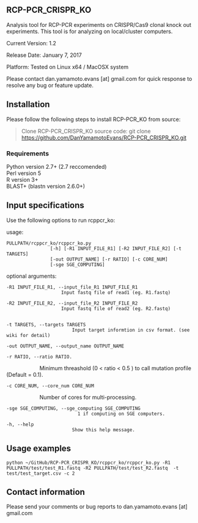 ## RCP-PCR_CRISPR_KO
Analysis tool for RCP-PCR experiments on CRISPR/Cas9 clonal knock out experiments.
This tool is for analyzing on local/cluster computers. 

Current Version: 1.2

Release Date: January 7, 2017

Platform: Tested on Linux x64 / MacOSX system

Please contact dan.yamamoto.evans [at] gmail.com for quick response to resolve any bug or feature update.

## Installation

Please follow the following steps to install RCP-PCR_KO from source:

>Clone RCP-PCR_CRISPR_KO source code: git clone https://github.com/DanYamamotoEvans/RCP-PCR_CRISPR_KO.git


### Requirements
Python version 2.7+ (2.7 reccomended)   
Perl version 5  
R version 3+   
BLAST+ (blastn version 2.6.0+)  

## Input specifications

Use the following options to run rcppcr_ko:

usage:  


    PULLPATH/rcppcr_ko/rcppcr_ko.py  
                    [-h] [-R1 INPUT_FILE_R1] [-R2 INPUT_FILE_R2] [-t TARGETS]  
                    [-out OUTPUT_NAME] [-r RATIO] [-c CORE_NUM]  
                    [-sge SGE_COMPUTING]    


optional arguments:  

    
    -R1 INPUT_FILE_R1, --input_file_R1 INPUT_FILE_R1  
                        Input fastq file of read1 (eg. R1.fastq)  
                        
    -R2 INPUT_FILE_R2, --input_file_R2 INPUT_FILE_R2  
                        Input fastq file of read2 (eg. R2.fastq)  
    
  
    -t TARGETS, --targets TARGETS  
                            Input target informtion in csv format. (see wiki for detail)  
    
    -out OUTPUT_NAME, --output_name OUTPUT_NAME  
        
    -r RATIO, --ratio RATIO. 
                            Minimum threashold (0 < ratio < 0.5 ) to call mutation profile (Default = 0.1).   
      
    -c CORE_NUM, --core_num CORE_NUM  
                            Number of cores for multi-processing.  
    
    -sge SGE_COMPUTING, --sge_computing SGE_COMPUTING  
                              1 if computing on SGE computers.  
  
    -h, --help              
                            Show this help message.  
   
## Usage examples
    python ~/GitHub/RCP-PCR_CRISPR_KO/rcppcr_ko/rcppcr_ko.py -R1 PULLPATH/test/test_R1.fastq -R2 PULLPATH/test/test_R2.fastq  -t test/test_target.csv -c 2   

## Contact information

Please send your comments or bug reports to dan.yamamoto.evans [at] gmail.com  
